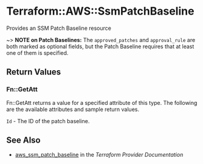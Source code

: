 # Terraform::AWS::SsmPatchBaseline

Provides an SSM Patch Baseline resource

~> **NOTE on Patch Baselines:** The `approved_patches` and `approval_rule` are 
both marked as optional fields, but the Patch Baseline requires that at least one
of them is specified.

## Return Values

### Fn::GetAtt

Fn::GetAtt returns a value for a specified attribute of this type. The following are the available attributes and sample return values.

`Id` - The ID of the patch baseline.

## See Also

* [aws_ssm_patch_baseline](https://www.terraform.io/docs/providers/aws/r/ssm_patch_baseline.html) in the _Terraform Provider Documentation_